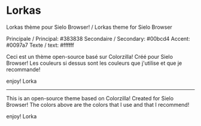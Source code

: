 # Lorkas
Lorkas thème pour Sielo Browser! / Lorkas theme for Sielo Browser

Principale / Principal: #383838
Secondaire / Secondary: #00bcd4
Accent: #0097a7
Texte / text: #ffffff

Ceci est un thème open-source basé sur Colorzilla! Créé pour Sielo Browser! Les couleurs si dessus sont les couleurs que j'utilise et que je recommande!

enjoy! 
Lorka

---------------------------

This is an open-source theme based on Colorzilla! Created for Sielo Browser! The colors above are the colors that I use and that I recommend!

enjoy!
Lorka
